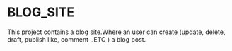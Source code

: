 # BLOG_SITE
This project contains a blog site.Where an user can create (update, delete, draft, publish  like, comment ..ETC ) a blog post.
